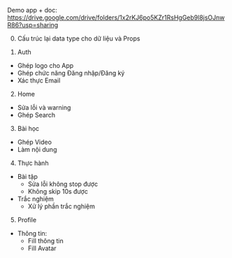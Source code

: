 Demo app + doc: https://drive.google.com/drive/folders/1x2rKJ6po5KZr1RsHgGeb9l8jsOJnwR86?usp=sharing

0. Cấu trúc lại data type cho dữ liệu và Props

1. Auth
- Ghép logo cho App
- Ghép chức năng Đăng nhập/Đăng ký
- Xác thực Email

2. Home
- Sửa lỗi và warning
- Ghép Search


3. Bài học
- Ghép Video
- Làm nội dung

4. Thực hành
- Bài tập
  - Sửa lỗi không stop được
  - Không skip 10s được
- Trắc nghiệm
  - Xử lý phần trắc nghiệm

5. Profile
- Thông tin:
  - Fill thông tin
  - Fill Avatar
